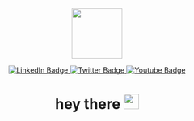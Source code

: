
<!--
**FaridGulmammadov/FaridGulmammadov** is a ✨ _special_ ✨ repository because its `README.md` (this file) appears on your GitHub profile.

Here are some ideas to get you started:

- 🔭 I’m currently working on ...
- 🌱 I’m currently learning ...
- 👯 I’m looking to collaborate on ...
- 🤔 I’m looking for help with ...
- 💬 Ask me about ...
- 📫 How to reach me: ...
- 😄 Pronouns: ...
- ⚡ Fun fact: ...
-->

<div id="header" align="center">
  <img src="https://media.giphy.com/media/M9gbBd9nbDrOTu1Mqx/giphy.gif" width="100"/>
  <br />
  <p></p>
  <div id="badges">
          <a href="https://www.linkedin.com/in/farid-gulmammadov-9672021b8/">
            <img src="https://img.shields.io/badge/LinkedIn-blue?style=for-the-badge&logo=linkedin&logoColor=white" alt="LinkedIn Badge"/>
          </a>
          <a href="https://twitter.com/Ferid74380354">
            <img src="https://img.shields.io/badge/Twitter-blue?style=for-the-badge&logo=twitter&logoColor=white" alt="Twitter Badge"/>
          </a>
          <a href="https://www.instagram.com/faridgmmdvr/" >
            <img src="https://img.shields.io/badge/Instagram-red?style=for-the-badge&logo=instagram&logoColor=white" alt="Youtube Badge"/>
          </a>
  </div>
         <img src="https://komarev.com/ghpvc/?username=FaridGulmammadov&style=flat-square&color=blue" alt=""/>
  <h1>
        hey there
        <img src="https://media.giphy.com/media/hvRJCLFzcasrR4ia7z/giphy.gif" width="30px"/>
  </h1>
</div>

